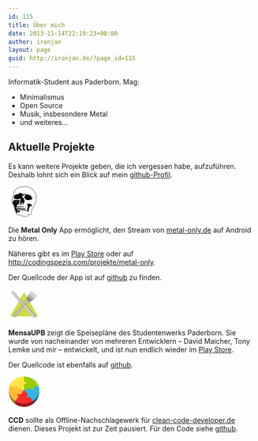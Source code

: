 ```yaml
---
id: 115
title: Über mich
date: 2013-11-14T22:19:23+00:00
author: ironjan
layout: page
guid: http://ironjan.de/?page_id=115
---
```


Informatik-Student aus Paderborn. Mag:

  * Minimalismus
  * Open Source
  * Musik, insbesondere Metal
  * und weiteres&#8230;

## Aktuelle Projekte

Es kann weitere Projekte geben, die ich vergessen habe, aufzuführen. Deshalb lohnt sich ein Blick auf mein [github-Profil](https://github.com/ironjan).

<img src="/uploads/2014/04/mo_icon.png" alt="Metal Only Icon" width="64" height="64" />

Die **Metal Only** App ermöglicht, den Stream von [metal-only.de](http://www.metal-only.de/) auf Android zu hören.

Näheres gibt es im [Play Store](https://play.google.com/store/apps/details?id=com.codingspezis.android.metalonly.player) oder auf <http://codingspezis.com/projekte/metal-only>.

Der Quellcode der App ist auf [github](https://github.com/Codingspezis/metal-only/) zu finden.

<img src="/uploads/2014/04/ic_launcher-400x400.png" alt="MensaUPB Icon" width="64" height="64" />

**MensaUPB** zeigt die Speisepläne des Studentenwerks Paderborn. Sie wurde von nacheinander von mehreren Entwicklern &#8211; David Maicher, Tony Lemke und mir &#8211; entwickelt, und ist nun endlich wieder im [Play Store](https://play.google.com/store/apps/details?id=de.ironjan.mensaupb).

Der Quellcode ist ebenfalls auf [github](https://github.com/ironjan/MensaUPB).

<img src="/uploads/2014/04/ccd_icon-400x400.png" alt="CCD Icon" width="64" height="64" />

**CCD** sollte als Offline-Nachschlagewerk für [clean-code-developer.de](http://clean-code-developer.de/) dienen. Dieses Projekt ist zur Zeit pausiert. Für den Code siehe [github](https://github.com/ironjan/CCD).

&nbsp;